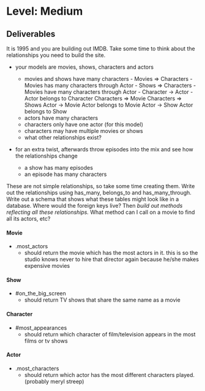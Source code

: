 # Level: Medium

## Deliverables
It is 1995 and you are building out IMDB. Take some time to think about the relationships you need to build the site.
- your models are movies, shows, characters and actors
  - movies and shows have many characters
        - Movies => Characters
            - Movies has many characters through Actor 
        - Shows => Characters
             - Movies have many characters through Actor 
        - Character -> Actor
            - Actor belongs to Character
    Characters => Movie
    Characters => Shows
    Actor -> Movie
    Actor belongs to Movie
    Actor -> Show
    Actor belongs to Show
  - actors have many characters
  - characters only have one actor (for this model)
  - characters may have multiple movies or shows
  - what other relationships exist?



- for an extra twist, afterwards throw episodes into the mix and see how the relationships change
  - a show has many episodes
  - an episode has many characters

These are not simple relationships, so take some time creating them.
Write out the relationships using has_many, belongs_to and has_many_through. Write out a schema that shows what these tables might look like in a database. Where would the foreign keys live? Then *build out methods reflecting all these relationships.* What method can I call on a movie to find all its actors, etc?

#### Movie
- .most_actors
  - should return the movie which has the most actors in it. this is so the studio knows never to hire that director again because he/she makes expensive movies

#### Show
- #on_the_big_screen
  - should return TV shows that share the same name as a movie

#### Character
- #most_appearances
  - should return which character of film/television appears in the most films or tv shows

#### Actor
- .most_characters
  - should return which actor has the most different characters played. (probably meryl streep)
